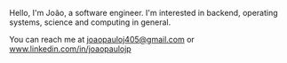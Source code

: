 Hello, I'm João, a software engineer. I'm interested in backend, operating systems, science and computing in general.

You can reach me at joaopauloj405@gmail.com or www.linkedin.com/in/joaopaulojp
